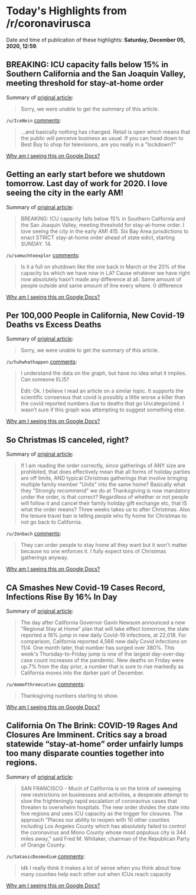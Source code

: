 # Today's Highlights from /r/coronavirusca

Date and time of publication of these highlights: **Saturday, December 05, 2020, 12:59**.

## BREAKING: ICU capacity falls below 15% in Southern California and the San Joaquin Valley, meeting threshold for stay-at-home order

Summary of [original article](https://twitter.com/bnodesk/status/1335097320472502273?s=21):

> Sorry, we were unable to get the summary of this article.

`/u/IceNein` [comments](https://www.reddit.com/r/CoronavirusCA/comments/k723im/breaking_icu_capacity_falls_below_15_in_southern/):

> ...and basically nothing has changed.  Retail is open which means that the public will perceive business as usual.  If you can head down to Best Buy to shop for televisions, are you really in a "lockdown?"

[Why am I seeing this on Google Docs?](https://docs.google.com/document/d/1Dc6We63vOXIZsc0op-Bt4abqkYjXzOigalQqFxmvvbM/edit?usp=sharing)

## Getting an early start before we shutdown tomorrow. Last day of work for 2020. I love seeing the city in the early AM!

Summary of [original article](https://v.redd.it/ox05dgc7pd361):

> BREAKING: ICU capacity falls below 15% in Southern California and the San Joaquin Valley, meeting threshold for stay-at-home order. I love seeing the city in the early AM! 415. Six Bay Area jurisdictions to enact STRICT stay-at-home order ahead of state edict, starting SUNDAY. 14.

`/u/somuchtoexplor` [comments](https://www.reddit.com/r/CoronavirusCA/comments/k78dtq/getting_an_early_start_before_we_shutdown/):

> Is it a full on shutdown like the one back in March or the 20% of the capacity bs which we have now in LA?
> Cause whatever we have right now absolutely hasn’t made any difference at all. Same amount of people outside and same amount of line every where. 0 difference

[Why am I seeing this on Google Docs?](https://docs.google.com/document/d/1Dc6We63vOXIZsc0op-Bt4abqkYjXzOigalQqFxmvvbM/edit?usp=sharing)

## Per 100,000 People in California, New Covid-19 Deaths vs Excess Deaths

Summary of [original article](https://datastudio.google.com/s/s6RYTpeli6c):

> Sorry, we were unable to get the summary of this article.

`/u/huhwhathappen` [comments](https://www.reddit.com/r/CoronavirusCA/comments/k7bish/per_100000_people_in_california_new_covid19/):

> I understand the data on the graph, but have no idea what it implies. Can someone ELI5?
> 
> Edit: Ok. I believe I read an article on a similar topic. It supports the scientific consensus that covid is possibly a little worse a killer than the covid reported numbers due to deaths that go Uncategorized. I wasn’t sure if this graph was attempting to suggest something else.

[Why am I seeing this on Google Docs?](https://docs.google.com/document/d/1Dc6We63vOXIZsc0op-Bt4abqkYjXzOigalQqFxmvvbM/edit?usp=sharing)

## So Christmas IS canceled, right?

Summary of [original article](https://www.reddit.com/r/CoronavirusCA/comments/k7d9ob/so_christmas_is_canceled_right/):

> If I am reading the order correctly, since gatherings of ANY size are prohibited, that does effectively mean that all forms of holiday parties are off limits, AND typical Christmas gatherings that involve bringing multiple family member "Units" into the same home? Basically what they "Strongly recommend" we do at Thanksgiving is now mandatory under the order, is that correct? Regardless of whether or not people will follow it and cancel their family holiday gift exchange etc, that IS what the order means? Three weeks takes us to after Christmas. Also the leisure travel ban is telling people who fly home for Christmas to not go back to California.

`/u/Zenbach` [comments](https://www.reddit.com/r/CoronavirusCA/comments/k7d9ob/so_christmas_is_canceled_right/):

> They can order people to stay home all they want but it won't matter because no one enforces it. I fully expect tons of Christmas gatherings anyway.

[Why am I seeing this on Google Docs?](https://docs.google.com/document/d/1Dc6We63vOXIZsc0op-Bt4abqkYjXzOigalQqFxmvvbM/edit?usp=sharing)

## CA Smashes New Covid-19 Cases Record, Infections Rise By 16% In Day

Summary of [original article](https://deadline.com/2020/12/california-coronavirus-new-covid-19-cases-record-22018-16-percent-jump-in-day-newsom-lockdown-1234650663/):

> The day after California Governor Gavin Newsom announced a new "Regional Stay at Home" plan that will take effect tomorrow, the state reported a 16% jump in new daily Covid-19 infections, at 22,018. For comparison, California reported 4,566 new daily Covid infections on 11/4. One month later, that number has surged over 380%. This week's Thursday-to-Friday jump is one of the largest day-over-day case count increases of the pandemic. New deaths on Friday were up.7% from the day prior, a number that is sure to rise markedly as California moves into the darker part of December.

`/u/momofthreecuties` [comments](https://www.reddit.com/r/CoronavirusCA/comments/k77fel/ca_smashes_new_covid19_cases_record_infections/):

> Thanksgiving numbers starting to show.

[Why am I seeing this on Google Docs?](https://docs.google.com/document/d/1Dc6We63vOXIZsc0op-Bt4abqkYjXzOigalQqFxmvvbM/edit?usp=sharing)

## California On The Brink: COVID-19 Rages And Closures Are Imminent. Critics say a broad statewide “stay-at-home” order unfairly lumps too many disparate counties together into regions.

Summary of [original article](https://www.huffpost.com/entry/california-on-the-brink-covid-19-rages-and-closures-are-imminent_n_5fcbb276c5b63a1534523ff6):

> SAN FRANCISCO - Much of California is on the brink of sweeping new restrictions on businesses and activities, a desperate attempt to slow the frighteningly rapid escalation of coronavirus cases that threaten to overwhelm hospitals. The new order divides the state into five regions and uses ICU capacity as the trigger for closures. The approach "Places our ability to reopen with 10 other counties including Los Angeles County which has absolutely failed to control the coronavirus and Mono County whose most populous city is 344 miles away," said Fred M. Whitaker, chairman of the Republican Party of Orange County.

`/u/SatanicDesmodium` [comments](https://www.reddit.com/r/CoronavirusCA/comments/k7ccaq/california_on_the_brink_covid19_rages_and/):

> Idk I really think it makes a lot of sense when you think about how many counties help each other out when ICUs reach capacity

[Why am I seeing this on Google Docs?](https://docs.google.com/document/d/1Dc6We63vOXIZsc0op-Bt4abqkYjXzOigalQqFxmvvbM/edit?usp=sharing)

